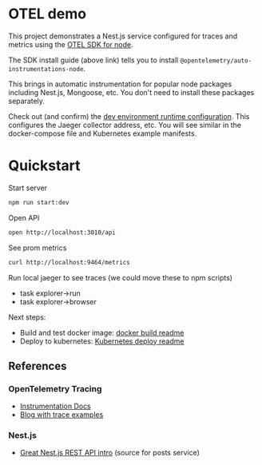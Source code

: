 # OTEL demo

This project demonstrates a Nest.js service configured for traces and metrics using the [OTEL SDK for node](https://www.npmjs.com/package/@opentelemetry/sdk-node).

The SDK install guide (above link) tells you to install `@opentelemetry/auto-instrumentations-node`.

This brings in automatic instrumentation for popular node packages including Nest.js, Mongoose, etc. You don't need to install these packages separately.

Check out (and confirm) the [dev environment runtime configuration](./.env). This configures the Jaeger collector address, etc. You will see similar in the docker-compose file and Kubernetes example manifests.

# Quickstart

Start server

```bash
npm run start:dev
```

Open API

```bash
open http://localhost:3010/api
```

See prom metrics

```bash
curl http://localhost:9464/metrics
```

Run local jaeger to see traces (we could move these to npm scripts)

- task explorer->run
- task explorer->browser

Next steps:

- Build and test docker image: [docker build readme](./docker/README.md)
- Deploy to kubernetes: [Kubernetes deploy readme](./kubernetes/otel-hello/README.md)

## References

### OpenTelemetry Tracing

- [Instrumentation Docs](https://opentelemetry.io/docs/instrumentation/js/instrumentation/)
- [Blog with trace examples](https://uptrace.dev/opentelemetry/js-tracing.html#quickstart)

### Nest.js

- [Great Nest.js REST API intro](https://www.thisdot.co/blog/introduction-to-restful-apis-with-nestjs) (source for posts service)
